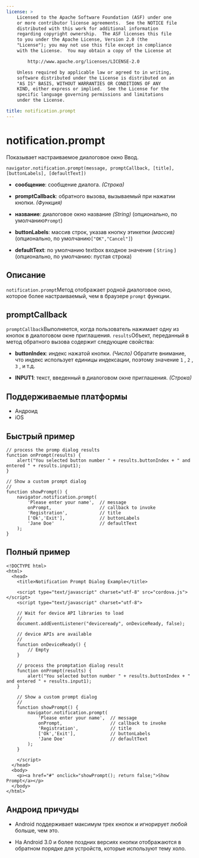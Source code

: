 ```yaml
---
license: >
    Licensed to the Apache Software Foundation (ASF) under one
    or more contributor license agreements.  See the NOTICE file
    distributed with this work for additional information
    regarding copyright ownership.  The ASF licenses this file
    to you under the Apache License, Version 2.0 (the
    "License"); you may not use this file except in compliance
    with the License.  You may obtain a copy of the License at

        http://www.apache.org/licenses/LICENSE-2.0

    Unless required by applicable law or agreed to in writing,
    software distributed under the License is distributed on an
    "AS IS" BASIS, WITHOUT WARRANTIES OR CONDITIONS OF ANY
    KIND, either express or implied.  See the License for the
    specific language governing permissions and limitations
    under the License.

title: notification.prompt
---
```


# notification.prompt

Показывает настраиваемое диалоговое окно Ввод.

    navigator.notification.prompt(message, promptCallback, [title], [buttonLabels], [defaultText])
    

*   **сообщение**: сообщение диалога. *(Строка)*

*   **promptCallback**: обратного вызова, вызываемый при нажатии кнопки. *(Функция)*

*   **название**: диалоговое окно название *(String)* (опционально, по умолчанию`Prompt`)

*   **buttonLabels**: массив строк, указав кнопку этикетки *(массив)* (опционально, по умолчанию`["OK","Cancel"]`)

*   **defaultText**: по умолчанию textbox входное значение ( `String` ) (опционально, по умолчанию: пустая строка)

## Описание

`notification.prompt`Метод отображает родной диалоговое окно, которое более настраиваемый, чем в браузере `prompt` функции.

## promptCallback

`promptCallback`Выполняется, когда пользователь нажимает одну из кнопок в диалоговом окне приглашения. `results`Объект, переданный в метод обратного вызова содержит следующие свойства:

*   **buttonIndex**: индекс нажатой кнопки. *(Число)* Обратите внимание, что индекс использует единицы индексации, поэтому значение `1` , `2` , `3` , и т.д.

*   **INPUT1**: текст, введенный в диалоговом окне приглашения. *(Строка)*

## Поддерживаемые платформы

*   Андроид
*   iOS

## Быстрый пример

    // process the promp dialog results
    function onPrompt(results) {
        alert("You selected button number " + results.buttonIndex + " and entered " + results.input1);
    }
    
    // Show a custom prompt dialog
    //
    function showPrompt() {
        navigator.notification.prompt(
            'Please enter your name',  // message
            onPrompt,                  // callback to invoke
            'Registration',            // title
            ['Ok','Exit'],             // buttonLabels
            'Jane Doe'                 // defaultText
        );
    }
    

## Полный пример

    <!DOCTYPE html>
    <html>
      <head>
        <title>Notification Prompt Dialog Example</title>
    
        <script type="text/javascript" charset="utf-8" src="cordova.js"></script>
        <script type="text/javascript" charset="utf-8">
    
        // Wait for device API libraries to load
        //
        document.addEventListener("deviceready", onDeviceReady, false);
    
        // device APIs are available
        //
        function onDeviceReady() {
            // Empty
        }
    
        // process the promptation dialog result
        function onPrompt(results) {
            alert("You selected button number " + results.buttonIndex + " and entered " + results.input1);
        }
    
        // Show a custom prompt dialog
        //
        function showPrompt() {
            navigator.notification.prompt(
                'Please enter your name',  // message
                onPrompt,                  // callback to invoke
                'Registration',            // title
                ['Ok','Exit'],             // buttonLabels
                'Jane Doe'                 // defaultText
            );
        }
    
        </script>
      </head>
      <body>
        <p><a href="#" onclick="showPrompt(); return false;">Show Prompt</a></p>
      </body>
    </html>
    

## Андроид причуды

*   Android поддерживает максимум трех кнопок и игнорирует любой больше, чем это.

*   На Android 3.0 и более поздних версиях кнопки отображаются в обратном порядке для устройств, которые используют тему холо.
